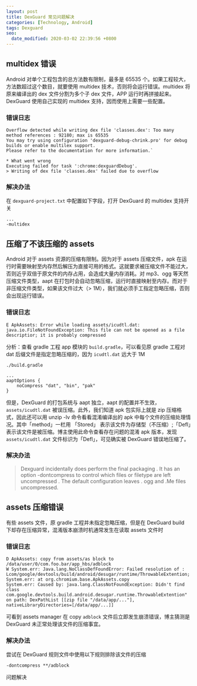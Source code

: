 ```yaml
---
layout: post
title: DexGuard 常见问题解决
categories: [Technology, Android]
tags: Dexguard
seo:
  date_modified: 2020-03-02 22:39:56 +0800
---
```


## multidex 错误

Android 对单个工程包含的总方法数有限制，最多是 65535 个。如果工程较大，方法数超过这个数目，就要使用 multidex 技术，否则将会运行错误。multidex 将原来编译出的 dex 文件分割为多个子 dex 文件，APP 运行时再拼接起来。DexGuard 使用自己实现的 multidex 支持，因而使用上需要一些配置。

### **错误日志**

```
Overflow detected while writing dex file 'classes.dex': Too many method references : 92180; max is 65535
You may try using configuration 'dexguard-debug-chrink.pro' for debug builds or enable multilex support.
Please refer to the documentation for more information.`

* What went wrong
Executing failed for task ':chrome:dexguardDebug'.
> Writing of dex file 'classes.dex' failed due to overflow
```

### 解决办法

在 `dexguard-project.txt` 中配置如下字段，打开 DexGuard 的 multidex 支持开关

```
...
-multidex
```

## 压缩了不该压缩的 assets

Android 对于 assets 资源的压缩有限制。因为对于 assets 压缩文件，apk 在运行时需要映射至内存然后解压为直接可用的格式。这就要求被压缩文件不能过大，否则近乎双倍于原文件的内存占用，会造成大量内存消耗。对 mp3、ogg 等天然压缩文件类型，aapt 在打包时会自动忽略压缩，运行时直接映射至内存。而对于非压缩文件类型，如果该文件过大（> 1M），我们就必须手工指定忽略压缩，否则会出现运行错误。

### 错误日志

```
E ApkAssets: Error while loading assets/icudtl.dat:
java.io.FileNotFoundException: This file can not be opened as a file descriptior; it is probably compressed
```

分析：查看 gradle 工程 app 模块的 `build.gradle`，可以看见原 gradle 工程对 dat 后缀文件是指定忽略压缩的，因为 `icudtl.dat` 远大于 1M

```
./build.gradle

...
aaptOptions {
    noCompress "dat", "bin", "pak"
}
```

但是，DexGuard 的打包系统与 aapt 独立，aapt 的配置并不生效，`assets/icudtl.dat` 被误压缩。此外，我们知道 apk 包实际上就是 zip 压缩格式，因此还可以用 unzip -lv 命令看看混淆编译出的 apk 中每个文件的压缩处理情况。其中「method」一栏用 「Stored」 表示该文件为存储型（不压缩）;「Defl」表示该文件是被压缩。博主使用此命令查看存在问题的混淆 apk 版本，发现 `assets/icudtl.dat` 文件标识为「Defl」，可见确实被 DexGuard 错误地压缩了。

### 解决办法

> Dexguard incidentally does perform the final packaging . It has an option -dontcompress to control which files or filetype are left uncompressed . The default configuration leaves . ogg and .Me files uncompressed.

## assets 压缩错误

有些 assets 文件，原 gradle 工程并未指定忽略压缩，但是在 DexGuard build 下却存在压缩异常，混淆版本崩溃时机通常发生在读取 assets 文件时

### 错误日志

```
D ApkAssets: copy from assets/as block to /data/user/0/com.foo.bar/app_hbs/adblock
W System.err: Java.lang.NoClassDefFoundError: Failed resolution of : Lcom/google/devtools/build/android/desugar/runtime/ThrowableExtention;
System.err: at org.chromium.base.ApkAssets.copy
System.err: Caused by: java.lang.ClassNotFoundException: Didn't find class com.google.devtools.build.android.desugar.runtime.ThrowableExtention" on path: DexPathList [[zip file "/data/app/..."], nativeLibraryDirectories=[/data/app/...]]
```

可看到 assets manager 在 copy `adblock` 文件后立即发生崩溃错误，博主猜测是 DexGuard 未正常处理该文件的压缩事宜。

### 解决办法

尝试在 DexGuard 规则文件中使用以下规则排除该文件的压缩

```
-dontcompress **/adblock
```

问题解决

